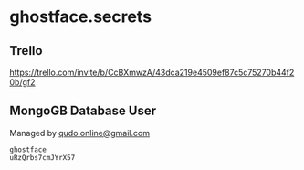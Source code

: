 # ghostface.secrets

## Trello
https://trello.com/invite/b/CcBXmwzA/43dca219e4509ef87c5c75270b44f20b/gf2

## MongoGB Database User
Managed by qudo.online@gmail.com
```
ghostface
uRzQrbs7cmJYrX57
```
